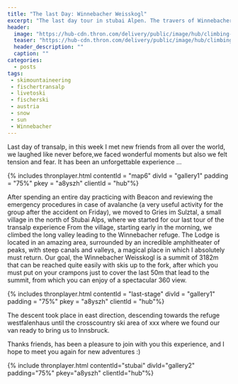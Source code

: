 ```yaml
---
title: "The last Day: Winnebacher Weisskogl"
excerpt: "The last day tour in stubai Alpen. The travers of Winnebacher Weisskogl"
header: 
  image: "https://hub-cdn.thron.com/delivery/public/image/hub/climbing-up/a8yszh/std/1600x400/header.jpg?scalemode=manual&cropmode=pixel&adjustcrop=extend&cropx=0&cropy=1800&cropw=4000&croph=1250"
  teaser: "https://hub-cdn.thron.com/delivery/public/image/hub/climbing-up/a8yszh/std/800x400/header.jpg?scalemode=auto"
  header_description: ""
  caption: ""
categories:
  - posts
tags: 
 - skimountaineering
 - fischertransalp
 - livetoski
 - fischerski
 - austria
 - snow
 - sun
 - Winnebacher
---
```


Last day of transalp, in this week I met new friends from all over the world, we laughed like never before,we faced wonderful moments but  also we felt tension and fear. It has been an unforgettable experience ...

{% includes thronplayer.html contentId = "map6" divId = "gallery1" padding = "75%" pkey = "a8yszh" clientId = "hub"%}

After spending an entire day practicing with Beacon and reviewing the emergency procedures in case of avalanche (a very useful activity for the group after the accident on Friday), we moved to Gries im Sulztal, a small village in the north of Stubai Alps, where we started for our last tour of the transalp experience
From the village, starting early in the morning, we climbed the long valley leading to the Winnebacher refuge. The Lodge is located in an amazing area, surrounded by an incredible amphitheater of peaks, with steep canals and valleys, a magical place in which I absolutely must return.
Our goal, the Winnebacher Weisskogl is a summit of 3182m that can be reached quite easily with skis up to the fork, after which you must put on your crampons just to cover the last 50m that lead to the summit, from which you can enjoy of a spectacular 360 view.

{% includes thronplayer.html contentId = "last-stage" divId = "gallery1" padding = "75%" pkey = "a8yszh" clientId = "hub"%}

The descent took place in east direction, descending towards the refuge westfalenhaus until the crosscountry ski area of xxx where we found our van ready to bring us to Innsbruck.

Thanks friends, has been a pleasure to join with you this experience, and I hope to meet you again for new adventures :)


{% include thronplayer.html contentId="stubai" divId="gallery2" padding="75%" pkey="a8yszh" clientId="hub"%}

